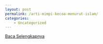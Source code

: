```yaml
---
layout: post
permalink: /arti-mimpi-kecoa-menurut-islam/
categories:
    - Uncategorized
---
```


[Baca Selengkapnya](/06)